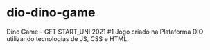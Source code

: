 # dio-dino-game
Dino Game - GFT START_UNI 2021 #1 Jogo criado na Plataforma DIO utilizando tecnologias de JS, CSS e HTML.

